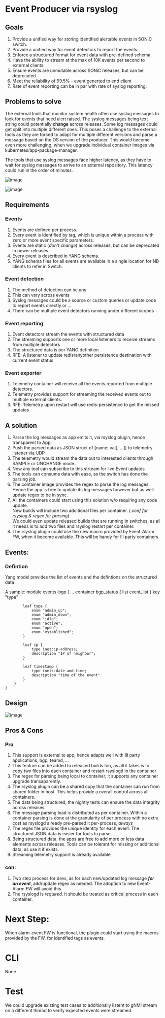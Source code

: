 # Event Producer via rsyslog

## Goals
1. Provide a unified way for storing identified alertable events in SONiC switch.
2. Provide a unified way for event detectors to report the events.
3. Enforce a structured format for event data with pre-defined schema.
4. Have the ability to stream at the max of 10K events per second to external clients
5. Ensure events are unmutable across SONiC releases, but can be deprecated
6. Meet the reliability of 99.5% - event generted to end client 
7. Rate of event reporting can be in par with rate of syslog reporting.


## Problems to solve
The external tools that monitor system health often use syslog messages to look for events that need alert raised.
The syslog messages being text string could potentially **change** across releases. Some log messages could get split into multiple different ones.
This poses a challenge to the external tools as they are forced to adapt for multiple different versions and parse a message based on the OS version of the producer.
This would become even more challenging, when we upgrade individual container images via kubernetes/app-package-manager.

The tools that use syslog messages face higher latency, as they have to wait for syslog messages to arrive to an external repository. 
This latency could run in the order of minutes.


![image](https://user-images.githubusercontent.com/47282725/156947460-66d08b3d-c981-4413-b0d5-232643dfba01.png)


![image](https://user-images.githubusercontent.com/47282725/158892209-daf6a477-45ce-4051-b2cc-13422b34ead5.png)


## Requirements
### Events
1. Events are defined per process.
2. Every event is identified by tag, which is unique within a process with zero or more event specific parameters.
3. Events are static (*don't change*) across releases, but can be deprecated in newer releases.
4. Every event is described in YANG schema.
5. YANG schema files for all events are available in a single location for NB clients to refer in Switch.

### Event detection
1. The method of detection can be any.
2. This can vary across events
3. Syslog messages could be a source or custom queries or update code to report events directly or ...
4. There can be multiple event detectors running under different scopes

### Event reporting
1. Event detectors stream the events with structured data
2. The streaming supports one or more local listeners to receive streams from multiple detectors
3. The structured data is per YANG definition
4. RFE: A listener to update redis/anyother persistence destination with current event status

### Event exporter
1. Telemetry container will receive all the events reported from multiple detectors.
2. Telemetry provides support for streaming the received events out to multiple external clients.
3. RFE: Telemetry upon restart will use redis-persistence to get the missed updates



## A solution
1. Parse the log messages as app emits it, via rsyslog plugin, hence transparent to App.
2. Push the parsed data as JSON struct of {name: val[, ...]} to telemetry listener via UDP
3. The telemetry would stream the data out to interested clients through SAMPLE or ONCHANGE mode.
4. Now any tool can subscribe to this strteam for live Event updates
5. The tools can consume data with ease, as the switch has done the parsing job.
6. The container image provides the regex to parse the log messages. Hence the app is free to update its log messages however but as well update regex to be in sync.
7. All the containers could start using this solution w/o requiring any code update.</br>
   New builds will include two additional files per container. (*.conf for rsyslog & regex for parsing*)</br>
   We could even update released builds that are running in switches, as all it needs is to add two files and rsyslog restart per container.
8. The rsyslog plugin could use the new macro provided by Event-Alarm FW, when it become available. This will be handy for III party containers.


## Events:

### Defintion

Yang model provides the list of events and the defintions on the structured data

A sample:
module events-bgp {
    ...
    container bgp_status {
        list event_list {
            key "type"
            
            leaf type {
                enum "admin_up";
                enum "admin_down";
                enum "idle";
                enum "active";
                enum "open";
                enum "established";
            }
            
            leaf ip {
                type inet:ip-address;
                description "IP of neighbor";
            }
            
            leaf timestamp {
                type inet::date-and-time;
                description "time of the event"
            }
        }
    }
    
## Design
![image](https://user-images.githubusercontent.com/47282725/157343412-6c4a6519-c27b-459b-896b-7875d8f952b8.png)

## Pros & Cons

### Pro
1) This support is external to app, hence adapts well with III party applications, bgp, teamd, ... 
2) This feature can be added to released builds too, as all it takes is to copy two files into each container and restart rsyslogd in the container
3) The regex for parsing being local to container, it supports any container upgrade transaparently.
4) The rsyslog plugin can be a shared copy that the container can run from shared folder in host. This helps provide a overall control across all containers.
5) The data being structured, the nightly tests can ensure the data integrity across releases.
6) The message parsing load is distributed as per container. Within a container parsing is done at the granularity of per process with no extra cost as rsyslogd already pre-parsed it per-process, *always*
7) The regex file provides the unique identity for each event. The structured JSON data is easier for tools to parse.
8) Being structured data, the apps are free to add more or less data elements across releases. Tools can be tolerant for missing or additional data, as use it if exists.
9) Streaming telemetry support is already available

### con:
1) Two step process for devs, as for each new/updated log message ***for an event***, add/update regex as needed. The adoption to new Event-Alarm FW will avoid this.
2) The rsyslogd is *required*. It should be treated as critical process in each container.



# Next Step:
When alarm-event FW is functional, the plugin could start using the macros provided by the FW, for identified tags as events.


# CLI
None


# Test
We could upgrade existing test cases to additionally listent to gNMI stream on a different thread to verify expected events were streamed.

